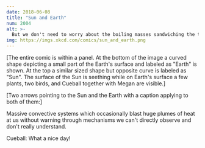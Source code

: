 ```yaml
---
date: 2018-06-08
title: "Sun and Earth"
num: 2004
alt: >-
  But we don't need to worry about the boiling masses sandwiching the thin layer in which we live, since we're so fragile and short-lived that it's unlikely to kill us before something else does! Wait, why doesn't that sound reassuring?
img: https://imgs.xkcd.com/comics/sun_and_earth.png
---
```

[The entire comic is within a panel. At the bottom of the image a curved shape depicting a small part of the Earth's surface and labeled as "Earth" is shown. At the top a similar sized shape but opposite curve is labeled as "Sun". The surface of the Sun is seething while on Earth's surface a few plants, two birds, and Cueball together with Megan are visible.]

[Two arrows pointing to the Sun and the Earth with a caption applying to both of them:]

Massive convective systems which occasionally blast huge plumes of heat at us without warning through mechanisms we can't directly observe and don't really understand.

Cueball: What a nice day!